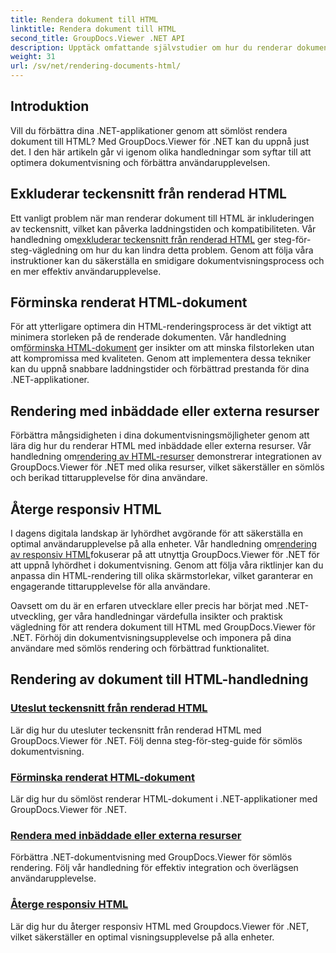 ```yaml
---
title: Rendera dokument till HTML
linktitle: Rendera dokument till HTML
second_title: GroupDocs.Viewer .NET API
description: Upptäck omfattande självstudier om hur du renderar dokument till HTML med GroupDocs.Viewer för .NET. Lär dig tekniker för dokumentvisning och förbättrad användarupplevelse.
weight: 31
url: /sv/net/rendering-documents-html/
---
```


## Introduktion

Vill du förbättra dina .NET-applikationer genom att sömlöst rendera dokument till HTML? Med GroupDocs.Viewer för .NET kan du uppnå just det. I den här artikeln går vi igenom olika handledningar som syftar till att optimera dokumentvisning och förbättra användarupplevelsen.

## Exkluderar teckensnitt från renderad HTML
 Ett vanligt problem när man renderar dokument till HTML är inkluderingen av teckensnitt, vilket kan påverka laddningstiden och kompatibiliteten. Vår handledning om[exkluderar teckensnitt från renderad HTML](./exclude-fonts-html/) ger steg-för-steg-vägledning om hur du kan lindra detta problem. Genom att följa våra instruktioner kan du säkerställa en smidigare dokumentvisningsprocess och en mer effektiv användarupplevelse. 

## Förminska renderat HTML-dokument
För att ytterligare optimera din HTML-renderingsprocess är det viktigt att minimera storleken på de renderade dokumenten. Vår handledning om[förminska HTML-dokument](./minify-html/) ger insikter om att minska filstorleken utan att kompromissa med kvaliteten. Genom att implementera dessa tekniker kan du uppnå snabbare laddningstider och förbättrad prestanda för dina .NET-applikationer.

## Rendering med inbäddade eller externa resurser
 Förbättra mångsidigheten i dina dokumentvisningsmöjligheter genom att lära dig hur du renderar HTML med inbäddade eller externa resurser. Vår handledning om[rendering av HTML-resurser](./render-html-resources/) demonstrerar integrationen av GroupDocs.Viewer för .NET med olika resurser, vilket säkerställer en sömlös och berikad tittarupplevelse för dina användare.

## Återge responsiv HTML
 I dagens digitala landskap är lyhördhet avgörande för att säkerställa en optimal användarupplevelse på alla enheter. Vår handledning om[rendering av responsiv HTML](./render-responsive-html/)fokuserar på att utnyttja GroupDocs.Viewer för .NET för att uppnå lyhördhet i dokumentvisning. Genom att följa våra riktlinjer kan du anpassa din HTML-rendering till olika skärmstorlekar, vilket garanterar en engagerande tittarupplevelse för alla användare.

Oavsett om du är en erfaren utvecklare eller precis har börjat med .NET-utveckling, ger våra handledningar värdefulla insikter och praktisk vägledning för att rendera dokument till HTML med GroupDocs.Viewer för .NET. Förhöj din dokumentvisningsupplevelse och imponera på dina användare med sömlös rendering och förbättrad funktionalitet.

## Rendering av dokument till HTML-handledning
### [Uteslut teckensnitt från renderad HTML](./exclude-fonts-html/)
Lär dig hur du utesluter teckensnitt från renderad HTML med GroupDocs.Viewer för .NET. Följ denna steg-för-steg-guide för sömlös dokumentvisning.
### [Förminska renderat HTML-dokument](./minify-html/)
Lär dig hur du sömlöst renderar HTML-dokument i .NET-applikationer med GroupDocs.Viewer för .NET.
### [Rendera med inbäddade eller externa resurser](./render-html-resources/)
Förbättra .NET-dokumentvisning med GroupDocs.Viewer för sömlös rendering. Följ vår handledning för effektiv integration och överlägsen användarupplevelse.
### [Återge responsiv HTML](./render-responsive-html/)
Lär dig hur du återger responsiv HTML med Groupdocs.Viewer för .NET, vilket säkerställer en optimal visningsupplevelse på alla enheter.
